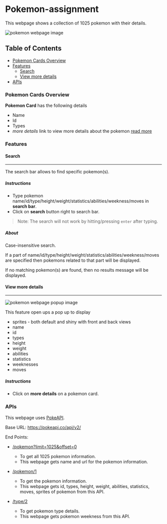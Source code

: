 # Pokemon-assignment

This webpage shows a collection of 1025 pokemon with their details.

![pokemon webpage image](/src/images/pokemon-webpage.png)

## Table of Contents

- [Pokemon Cards Overview](#pokemon-cards-overview)
- [Features](#features)
    - [Search](#search)
    - [View more details](#view-more-details)
- [APIs](#apis)

### Pokemon Cards Overview

**Pokemon Card** has the following details
- Name
- Id
- Types
- *more details* link to view more details about the pokemon [read more](#view-more-details)

### Features

#### Search
---

The search bar allows to find specific pokemon(s).

##### Instructions

- Type pokemon name/id/type/height/weight/statistics/abilities/weekness/moves in **search bar**.
- Click on **search** button right to search bar.

> Note: The search will not work by hitting/pressing `enter` after typing.

##### About

Case-insensitive search.

If a part of name/id/type/height/weight/statistics/abilities/weekness/moves are specified then pokemons related to that part will be displayed.

If no matching pokemon(s) are found, then no results message will be displayed.

#### View more details
---
![pokemon webpage popup image](/src/images/pokemon-webpage-popup.png)

This feature open ups a pop up to display
- sprites - both default and shiny with front and back views
- name
- id
- types
- height
- weight
- abilities
- statistics
- weeknesses
- moves

##### Instructions

- Click on **more details** on a pokemon card.

### APIs

This webpage uses [PokeAPI](https://pokeapi.co/).

Base URL: <https://pokeapi.co/api/v2/>

End Points: 
- [/pokemon?limit=1025&offset=0](https://pokeapi.co/api/v2/pokemon?limit=1025&offset=0)
    - To get all 1025 pokemon information.
    - This webpage gets name and url for the pokemon information.

- [/pokemon/1](https://pokeapi.co/api/v2/pokemon/1)
    - To get the pokemon information.
    - This webpage gets id, types, height, weight, abilities, statistics, moves, sprites of pokemon from this API.

- [/type/2](https://pokeapi.co/api/v2/type/2)
    - To get pokemon type details.
    - This webpage gets pokemon weekness from this API. 
